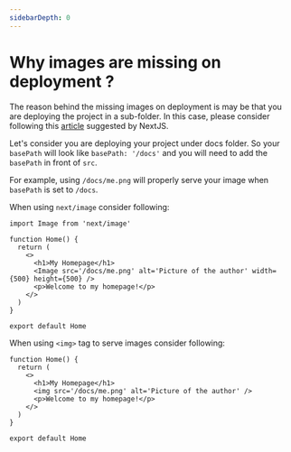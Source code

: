 ```yaml
---
sidebarDepth: 0
---
```


# Why images are missing on deployment ?

The reason behind the missing images on deployment is may be that you are deploying the project in a sub-folder. In this case, please consider following this [article](https://nextjs.org/docs/api-reference/next.config.js/basepath#images) suggested by NextJS.

Let's consider you are deploying your project under docs folder. So your `basePath` will look like `basePath: '/docs'` and you will need to add the `basePath` in front of `src`.

For example, using `/docs/me.png` will properly serve your image when `basePath` is set to `/docs`.

When using `next/image` consider following:

```tsx
import Image from 'next/image'

function Home() {
  return (
    <>
      <h1>My Homepage</h1>
      <Image src='/docs/me.png' alt='Picture of the author' width={500} height={500} />
      <p>Welcome to my homepage!</p>
    </>
  )
}

export default Home
```

When using `<img>` tag to serve images consider following:

```tsx
function Home() {
  return (
    <>
      <h1>My Homepage</h1>
      <img src='/docs/me.png' alt='Picture of the author' />
      <p>Welcome to my homepage!</p>
    </>
  )
}

export default Home
```

